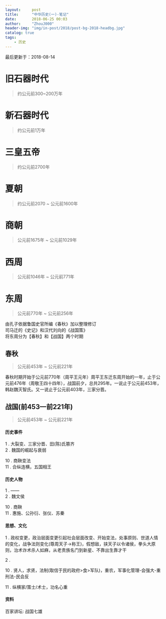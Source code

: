 ```yaml
---
layout:     post
title:      "中华历史(一)-笔记"
date:       2018-06-25 00:03
author:     "ZhouJ000"
header-img: "img/in-post/2018/post-bg-2018-headbg.jpg"
catalog: true
tags:
    - 历史
--- 
```


<font id="last-updated">最后更新于：2018-08-14</font>

# 旧石器时代
> 约公元前300~200万年

# 新石器时代
> 约公元前1万年

# 三皇五帝
> 约公元前2700年

# 夏朝
> 约公元前2070 ~ 公元前1600年

# 商朝
> 公元前1675年 ~ 公元前1029年

# 西周
> 公元前1046年 ~ 公元前771年

# 东周
> 公元前770年 ~ 公元前256年

由孔子依据鲁国史官所编《春秋》加以整理修订  
司马迁的《史记》和汉代刘向的《战国策》  
将东周分为【春秋】和【战国】两个时期

## 春秋
> 公元前453年 ~ 公元前221年

春秋时期开始于公元前770年（周平王元年）周平王东迁东周开始的一年，止于公元前476年（周敬王四十四年），战国前夕，总共295年。一说止于公元前453年，韩赵魏灭智氏。又一说止于公元前403年，三家分晋。

## 战国(前453—前221年)
> 公元前453年 ~ 公元前221年

#### 历史事件
1 . 大裂变、三家分晋、田(陈)氏篡齐  
2 . 魏国的崛起与衰弱  

10 . 商鞅变法  
11 . 合纵连横，五国相王  


#### 历史人物
1 . ——  
2 . 魏文侯  

10 . 商鞅  
11 . 惠施、公孙衍、张仪、苏秦  


#### 思想、文化
1 . 政权变更，政治层面变更引起社会层面改变、开始变法，处事原则、世道人情的变化，战争法则变化(尊周天子->称王)，假想敌，挟天子以令诸侯，拳头大原则，治术诈术杀人如麻，从老贵族名门到新星、不靠出生靠才干

2 . 


10 . 贤人，求贤，法制(取信于民的政府>食>军队)，重农，军事化管理-会强大-重刑法-民会反  

11 . 纵横家/策士/术士，功名心重  


#### 资料
百家讲坛: 战国七雄


